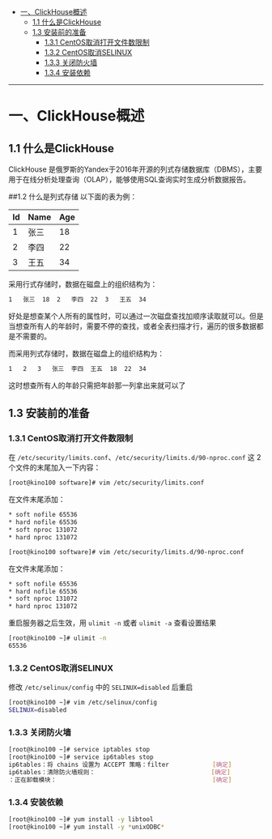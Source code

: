 



* [一、ClickHouse概述](#%E4%B8%80clickhouse%E6%A6%82%E8%BF%B0)
  * [1\.1 什么是ClickHouse](#11-%E4%BB%80%E4%B9%88%E6%98%AFclickhouse)
  * [1\.3 安装前的准备](#13-%E5%AE%89%E8%A3%85%E5%89%8D%E7%9A%84%E5%87%86%E5%A4%87)
    * [1\.3\.1 CentOS取消打开文件数限制](#131-centos%E5%8F%96%E6%B6%88%E6%89%93%E5%BC%80%E6%96%87%E4%BB%B6%E6%95%B0%E9%99%90%E5%88%B6)
    * [1\.3\.2 CentOS取消SELINUX](#132-centos%E5%8F%96%E6%B6%88selinux)
    * [1\.3\.3 关闭防火墙](#133-%E5%85%B3%E9%97%AD%E9%98%B2%E7%81%AB%E5%A2%99)
    * [1\.3\.4 安装依赖](#134-%E5%AE%89%E8%A3%85%E4%BE%9D%E8%B5%96)

---
# 一、ClickHouse概述
## 1.1 什么是ClickHouse
ClickHouse 是俄罗斯的Yandex于2016年开源的列式存储数据库（DBMS），主要用于在线分析处理查询（OLAP），能够使用SQL查询实时生成分析数据报告。

##1.2 什么是列式存储
以下面的表为例：

|  Id   | Name  | Age  |
|  ----  | ----  | ----  |
| 1  | 张三 | 18 |
| 2  | 李四 | 22 |
| 3  | 王五 | 34 |

采用行式存储时，数据在磁盘上的组织结构为：
```bash
1	张三	18	2	李四	22	3	王五	34
```
好处是想查某个人所有的属性时，可以通过一次磁盘查找加顺序读取就可以。但是当想查所有人的年龄时，需要不停的查找，或者全表扫描才行，遍历的很多数据都是不需要的。

而采用列式存储时，数据在磁盘上的组织结构为：
```bash
1	2	3	张三	李四	王五	18	22	34
```
这时想查所有人的年龄只需把年龄那一列拿出来就可以了

## 1.3 安装前的准备
### 1.3.1 CentOS取消打开文件数限制
在 `/etc/security/limits.conf`、`/etc/security/limits.d/90-nproc.conf` 这 2 个文件的末尾加入一下内容：
```bash
[root@kino100 software]# vim /etc/security/limits.conf
```
在文件末尾添加：
```bash
* soft nofile 65536 
* hard nofile 65536 
* soft nproc 131072 
* hard nproc 131072
```
```bash
[root@kino100 software]# vim /etc/security/limits.d/90-nproc.conf
```
在文件末尾添加：
```bash
* soft nofile 65536 
* hard nofile 65536 
* soft nproc 131072 
* hard nproc 131072
```

重启服务器之后生效，用 `ulimit -n` 或者 `ulimit -a` 查看设置结果
```bash
[root@kino100 ~]# ulimit -n
65536
```
### 1.3.2 CentOS取消SELINUX 
修改 `/etc/selinux/config` 中的 `SELINUX=disabled` 后重启
```bash
[root@kino100 ~]# vim /etc/selinux/config
SELINUX=disabled
```
### 1.3.3 关闭防火墙 
```bash
[root@kino100 ~]# service iptables stop 
[root@kino100 ~]# service ip6tables stop
ip6tables：将 chains 设置为 ACCEPT 策略：filter            [确定]
ip6tables：清除防火墙规则：                                [确定]
：正在卸载模块：                                           [确定]
```
###  1.3.4 安装依赖
```bash
[root@kino100 ~]# yum install -y libtool
[root@kino100 ~]# yum install -y *unixODBC*
```



